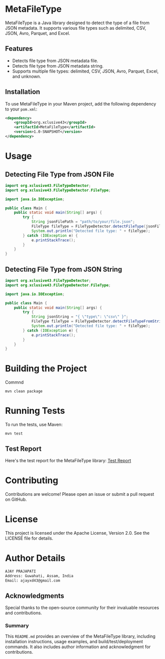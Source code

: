 # MetaFileType
MetaFileType is a Java library designed to detect the type of a file from JSON metadata. It supports various file types such as delimited, CSV, JSON, Avro, Parquet, and Excel.

## Features
- Detects file type from JSON metadata file.
- Detects file type from JSON metadata string.
- Supports multiple file types: delimited, CSV, JSON, Avro, Parquet, Excel, and unknown.

## Installation
To use MetaFileType in your Maven project, add the following dependency to your `pom.xml`:

```xml
<dependency>
    <groupId>org.xclusive43</groupId>
    <artifactId>MetaFileType</artifactId>
    <version>1.0-SNAPSHOT</version>
</dependency>
```
# Usage
## Detecting File Type from JSON File
```java
import org.xclusive43.FileTypeDetector;
import org.xclusive43.FileTypeDetector.FileType;

import java.io.IOException;

public class Main {
    public static void main(String[] args) {
        try {
            String jsonFilePath = "path/to/your/file.json";
            FileType fileType = FileTypeDetector.detectFileType(jsonFilePath);
            System.out.println("Detected file type: " + fileType);
        } catch (IOException e) {
            e.printStackTrace();
        }
    }
}
```

## Detecting File Type from JSON String
```java
import org.xclusive43.FileTypeDetector;
import org.xclusive43.FileTypeDetector.FileType;

import java.io.IOException;

public class Main {
    public static void main(String[] args) {
        try {
            String jsonString = "{ \"type\": \"csv\" }";
            FileType fileType = FileTypeDetector.detectFileTypeFromString(jsonString);
            System.out.println("Detected file type: " + fileType);
        } catch (IOException e) {
            e.printStackTrace();
        }
    }
}

```

# Building the Project
Commnd
```shell
mvn clean package
```

# Running Tests
To run the tests, use Maven:
```shell
mvn test
```
## Test Report
Here's the test report for the MetaFileType library:
[Test Report](MetaFileType_Detector.md)

# Contributing
Contributions are welcome! Please open an issue or submit a pull request on GitHub.

# License
This project is licensed under the Apache License, Version 2.0. See the LICENSE file for details.

# Author Details
```html
AJAY PRAJAPATI
Address: Guwahati, Assam, India
Email: ajayxd43@gmail.com 
```
## Acknowledgments
Special thanks to the open-source community for their invaluable resources and contributions.

### Summary
This `README.md` provides an overview of the MetaFileType library, including installation instructions, usage examples, and build/test/deployment commands. It also includes author information and acknowledgment for contributions.
